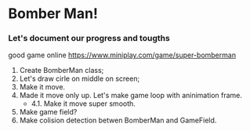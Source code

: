 # Bomber Man!

### Let's document our progress and tougths

good game online https://www.miniplay.com/game/super-bomberman

1. Create BomberMan class;
2. Let's draw cirle on middle on screen;
3. Make it move.
4. Made it move only up. Let's make game loop with aninimation frame.
   - 4.1. Make it move super smooth.
5. Make game field?
6. Make colision detection betwen BomberMan and GameField.
